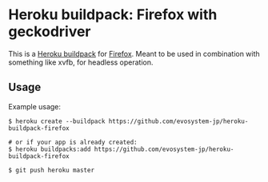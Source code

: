 Heroku buildpack: Firefox with geckodriver
=======================

This is a [Heroku buildpack](https://devcenter.heroku.com/articles/buildpacks) for [Firefox](https://www.mozilla.org/firefox). Meant to be used in combination with something like xvfb, for headless operation.

Usage
-----

Example usage:

```shell
$ heroku create --buildpack https://github.com/evosystem-jp/heroku-buildpack-firefox

# or if your app is already created:
$ heroku buildpacks:add https://github.com/evosystem-jp/heroku-buildpack-firefox

$ git push heroku master
```
